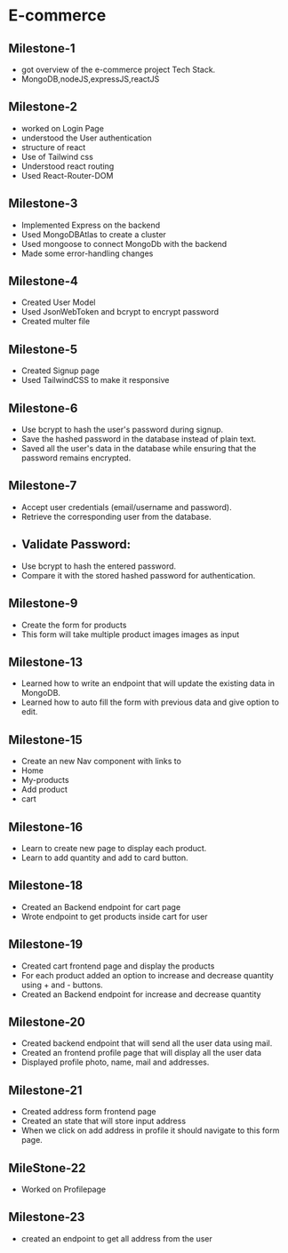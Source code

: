 # E-commerce
## Milestone-1
- got overview of the e-commerce project Tech Stack.
- MongoDB,nodeJS,expressJS,reactJS

## Milestone-2
- worked on Login Page
- understood the User authentication
- structure of react
- Use of Tailwind css
- Understood react routing
- Used React-Router-DOM

## Milestone-3
- Implemented Express on the backend
- Used MongoDBAtlas to create a cluster
- Used mongoose to connect MongoDb with the backend
- Made some error-handling changes

## Milestone-4
- Created User Model
- Used JsonWebToken and bcrypt to encrypt password
- Created multer file

## Milestone-5
- Created Signup page
- Used TailwindCSS to make it responsive

## Milestone-6
- Use bcrypt to hash the user's password during signup.
- Save the hashed password in the database instead of plain text.
- Saved all the user's data in the database while ensuring that the password remains encrypted.

## Milestone-7
- Accept user credentials (email/username and password).
- Retrieve the corresponding user from the database.
- ## Validate Password:
- Use bcrypt to hash the entered password.
- Compare it with the stored hashed password for authentication.


## Milestone-9
- Create the form for products
- This form will take multiple product images images as input




## Milestone-13
- Learned how to write an endpoint that will update the existing data in MongoDB.
- Learned how to auto fill the form with previous data and give option to edit.

## Milestone-15
- Create an new Nav component with links to
- Home
- My-products
- Add product
- cart

## Milestone-16
- Learn to create new page to display each product.
- Learn to add quantity and add to card button.

## Milestone-18
- Created an Backend endpoint for cart page
- Wrote endpoint to get products inside cart for user

## Milestone-19
- Created cart frontend page and display the products
- For each product added an option to increase and decrease quantity using + and - buttons.
- Created an Backend endpoint for increase and decrease quantity  

## Milestone-20
- Created  backend endpoint that will send all the user data using mail.
- Created an frontend profile page that will display all the user data
- Displayed profile photo, name, mail and addresses.

## Milestone-21
- Created address form frontend page
- Created an state that will store input address
- When we click on add address in profile it should navigate to this form page.

## MileStone-22
- Worked on Profilepage

## Milestone-23
- created an endpoint to get all address from the user
